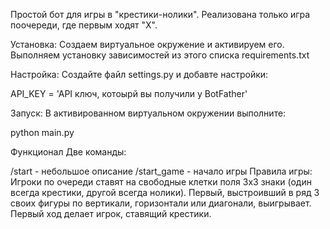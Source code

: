 Простой бот для игры в "крестики-нолики". Реализована только игра поочереди, где первым ходят "X".

Установка:
Создаем виртуальное окружение и активируем его.
Выполняем установку зависимостей из этого списка requirements.txt

Настройка:
Создайте файл settings.py и добавте настройки:

API_KEY = 'API ключ, котоырй вы получили у BotFather'

Запуск:
В активированном виртуальном окружении выполните:

python main.py

Функционал
Две команды:

/start - небольшое описание
/start_game - начало игры
Правила игры:
Игроки по очереди ставят на свободные клетки поля 3х3 знаки (один всегда крестики, другой всегда нолики). Первый, выстроивший в ряд 3 своих фигуры по вертикали, горизонтали или диагонали, выигрывает. Первый ход делает игрок, ставящий крестики.
